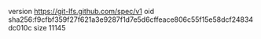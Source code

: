 version https://git-lfs.github.com/spec/v1
oid sha256:f9cfbf359f27f621a3e9287f1d7e5d6cffeace806c55f15e58dcf24834dc010c
size 11145
